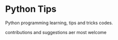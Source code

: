 # Python Tips

Python programming learning, tips and tricks codes.

contributions and suggestions aer most welcome  
